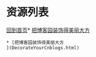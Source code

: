 
# 资源列表

[回到首页](https://charleechan.github.io/MyWiki)* [把博客园装饰得美丽大方
](DecorateYourCnblogs.html)


```mind:height=300,title=内容概要,color
* [把博客园装饰得美丽大方
](DecorateYourCnblogs.html)
```

